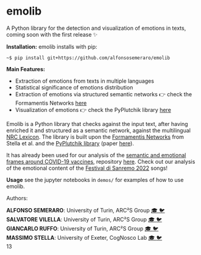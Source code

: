# emolib
A Python library for the detection and visualization of emotions in texts, coming soon with the first release ✨

**Installation:**
emolib installs with pip:

```
~$ pip install git+https://github.com/alfonsosemeraro/emolib
```

**Main Features:**
  - Extraction of emotions from texts in multiple languages
  - Statistical significance of emotions distribution
  - Extraction of emotions via structured semantic networks 👉 check the Formamentis Networks [here](https://journals.plos.org/plosone/article?id=10.1371/journal.pone.0222870)
  - Visualization of emotions 👉 check the PyPlutchik library [here](https://journals.plos.org/plosone/article?id=10.1371/journal.pone.0256503)


Emolib is a Python library that checks against the input text, after having enriched it and structured as a semantic network, against the multilingual [NRC Lexicon](https://saifmohammad.com/WebPages/NRC-Emotion-Lexicon.htm). The library is built upon the [Formamentis Networks](https://journals.plos.org/plosone/article?id=10.1371/journal.pone.0222870) from Stella et al. and the [PyPlutchik library]() (paper [here](https://journals.plos.org/plosone/article?id=10.1371/journal.pone.0256503)).

It has already been used for our analysis of the [semantic and emotional frames around COVID-19 vaccines](https://arxiv.org/abs/2201.07538), repository [here](https://github.com/alfonsosemeraro/vaccines-and-press).
Check out our analysis of the emotional content of the [Festival di Sanremo 2022](https://arcs.di.unito.it/2022/02/04/i-fiori-di-sanremo/) songs! 

**Usage**
see the jupyter notebooks in `demos/` for examples of how to use emolib.

Authors: 

**ALFONSO SEMERARO**: University of Turin, ARC²S Group [🎓 ](https://scholar.google.it/citations?user=wrUG4-cAAAAJ) [🐦](https://twitter.com/AlfonsoSemeraro) <br/>
**SALVATORE VILELLA**: University of Turin, ARC²S Group [🎓 ](https://scholar.google.it/citations?user=zQFTgBEAAAAJ) [🐦](https://twitter.com/sal_vilella) <br/>
**GIANCARLO RUFFO**: University of Turin, ARC²S Group [🎓 ](https://scholar.google.it/citations?user=tTIeDa4AAAAJ) [🐦](https://twitter.com/giaruffo) <br/>
**MASSIMO STELLA**: University of Exeter, CogNosco Lab [🎓 ](https://scholar.google.it/citations?user=TUJkCbkAAAAJ) [🐦](https://twitter.com/MassimoSt) <br/>
13